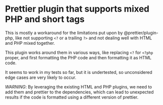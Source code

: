 # Prettier plugin that supports mixed PHP and short tags

This is mostly a workaround for the limitations put upon by @prettier/plugin-php, like not supporting `<?` or a trailing `?>` and not dealing well with HTML and PHP mixed together.

This plugin works around them in various ways, like replacing `<?` for `<?php` proper, and first formatting the PHP code and then formatting it as HTML code.

It seems to work in my tests so far, but it is undertested, so unconsidered edge cases are very likely to occur.

_WARNING_: By leveraging the existing HTML and PHP plugins, we need to add them and prettier to the dependencies, which can lead to unexpected results if the code is formatted using a different version of prettier.
